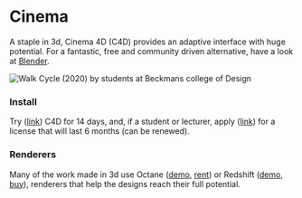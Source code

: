 # Cinema

A staple in 3d, Cinema 4D \(C4D\) provides an adaptive interface with huge potential. For a fantastic, free and community driven alternative, have a look at [Blender](https://www.blender.org/).

![Walk Cycle \(2020\) by students at Beckmans college of Design](.gitbook/assets/walkcycle.gif)

### Install

Try \([link](https://www.maxon.net/en-us/try/)\) C4D for 14 days, and, if a student or lecturer,  apply \([link](https://www.maxon.net/en/learn/educational-licenses/students-and-instructors/)\) for a license that will last 6 months \(can be renewed\).

### Renderers

Many of the work made in 3d use Octane \([demo](https://home.otoy.com/render/octane-render/demo/#demo), [rent](https://home.otoy.com/render/octane-render/subscriptions/#enterprise)\) or Redshift \([demo](https://www.redshift3d.com/demo), [buy](https://www.redshift3d.com/buy)\), renderers that help the designs reach their full potential.



